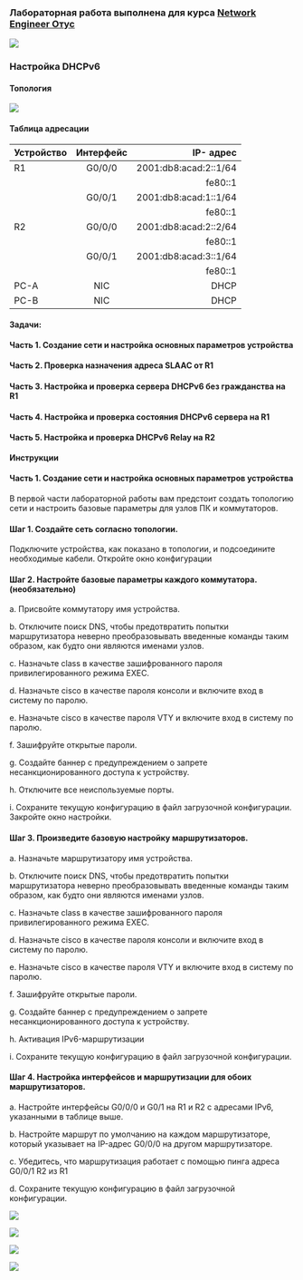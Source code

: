 ### Лабораторная работа выполнена для курса [**Network Engineer  Отус**](https://otus.ru/lessons/network-engineer-specialization/#rec313881739)

![](http://joxi.ru/BA0JLWltvngaPm.jpg)

### Настройка DHCPv6

#### Топология

![](http://joxi.ru/KAgDxXLUNdk3Br.jpg)


#### Таблица адресации

 | Устройство | Интерфейс | IP- адрес | 
 | ------------- |:------------------:| -----:|
 | R1 | G0/0/0 | 2001:db8:acad:2::1/64 | 
 |  ||fe80::1|
 |  |G0/0/1| 2001:db8:acad:1::1/64|
 |  ||fe80::1|
 | R2 | G0/0/0 | 2001:db8:acad:2::2/64 | 
 |  ||fe80::1|
 |  |G0/0/1| 2001:db8:acad:3::1/64|
 |  ||fe80::1|
 | PC-A | NIC | DHCP| 
 | PC-B | NIC | DHCP| 
 
 #### Задачи:
**Часть 1. Создание сети и настройка основных параметров устройства**
#### Часть 2. Проверка назначения адреса SLAAC от R1
#### Часть 3. Настройка и проверка сервера DHCPv6 без гражданства на R1
#### Часть 4. Настройка и проверка состояния DHCPv6 сервера на R1
#### Часть 5. Настройка и проверка DHCPv6 Relay на R2


**Инструкции**

#### Часть 1. Создание сети и настройка основных параметров устройства

В первой части лабораторной работы вам предстоит создать топологию сети и настроить базовые
параметры для узлов ПК и коммутаторов.

#### Шаг 1. Создайте сеть согласно топологии.
Подключите устройства, как показано в топологии, и подсоедините необходимые кабели. Откройте окно конфигурации

#### Шаг 2. Настройте базовые параметры каждого коммутатора. (необязательно)

a. Присвойте коммутатору имя устройства.

b. Отключите поиск DNS, чтобы предотвратить попытки маршрутизатора неверно преобразовывать
введенные команды таким образом, как будто они являются именами узлов.

c. Назначьте class в качестве зашифрованного пароля привилегированного режима EXEC.

d. Назначьте cisco в качестве пароля консоли и включите вход в систему по паролю.

e. Назначьте cisco в качестве пароля VTY и включите вход в систему по паролю.

f. Зашифруйте открытые пароли.

g. Создайте баннер с предупреждением о запрете несанкционированного доступа к устройству.

h. Отключите все неиспользуемые порты.

i. Сохраните текущую конфигурацию в файл загрузочной конфигурации.
Закройте окно настройки.

#### Шаг 3. Произведите базовую настройку маршрутизаторов.

a. Назначьте маршрутизатору имя устройства.

b. Отключите поиск DNS, чтобы предотвратить попытки маршрутизатора неверно преобразовывать
введенные команды таким образом, как будто они являются именами узлов.

c. Назначьте class в качестве зашифрованного пароля привилегированного режима EXEC.

d. Назначьте cisco в качестве пароля консоли и включите вход в систему по паролю.

e. Назначьте cisco в качестве пароля VTY и включите вход в систему по паролю.

f. Зашифруйте открытые пароли.

g. Создайте баннер с предупреждением о запрете несанкционированного доступа к устройству.

h. Активация IPv6-маршрутизации

i. Сохраните текущую конфигурацию в файл загрузочной конфигурации.

#### Шаг 4. Настройка интерфейсов и маршрутизации для обоих маршрутизаторов.

a. Настройте интерфейсы G0/0/0 и G0/1 на R1 и R2 с адресами IPv6, указанными в таблице выше.

b. Настройте маршрут по умолчанию на каждом маршрутизаторе, который указывает на IP-адрес
G0/0/0 на другом маршрутизаторе.

c. Убедитесь, что маршрутизация работает с помощью пинга адреса G0/0/1 R2 из R1

d. Сохраните текущую конфигурацию в файл загрузочной конфигурации.

![](http://joxi.ru/L21qKdOUzMqlB2.jpg)

![](http://joxi.ru/BA0JLWltvDo6Em.jpg)


![](http://joxi.ru/n2YMQVoC7zpNZ2.jpg)

![](http://joxi.ru/Dr8pXO7CJ8lXGr.jpg)


![]()
![]()

![]()
![]()
![]()
![]()
![]()
